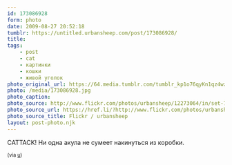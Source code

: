 ```yaml
---
id: 173086928
form: photo
date: 2009-08-27 20:52:18
tumblr: https://untitled.urbansheep.com/post/173086928/
title:
tags:
    - post
    - cat
    - картинки
    - кошки
    - живой уголок
photo_original_url: https://64.media.tumblr.com/tumblr_kp1o76qyKn1qz4wzio1_500.jpg
photo: /media/173086928.jpg
photo_caption: 
photo_source: http://www.flickr.com/photos/urbansheep/12273064/in/set-72157621605342732/
photo_source_url: https://href.li/?http://www.flickr.com/photos/urbansheep/12273064/in/set-72157621605342732/
photo_source_title: Flickr / urbansheep
layout: post-photo.njk
---
```


<p>CATTACK! Ни одна акула не сумеет накинуться из коробки.</p>

<p><small>(via <a href="http://www.flickr.com/photos/urbansheep/12273064/in/set-72157621605342732/">u</a>)</small></p>
